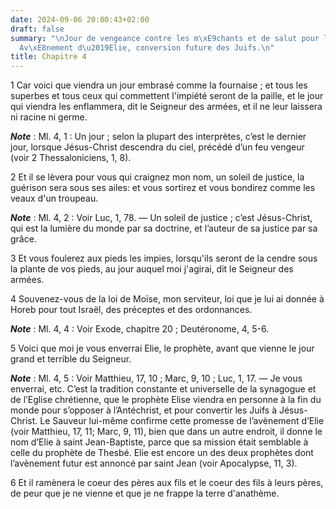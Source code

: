 ```yaml
---
date: 2024-09-06 20:00:43+02:00
draft: false
summary: "\nJour de vengeance contre les m\xE9chants et de salut pour les justes.\n\
  Av\xE8nement d\u2019Elie, conversion future des Juifs.\n"
title: Chapitre 4
---
```





1 Car voici que viendra un jour embrasé comme la fournaise ; et tous les superbes et tous ceux qui commettent l'impiété seront de la paille, et le jour qui viendra les enflammera, dit le Seigneur des armées, et il ne leur laissera ni racine ni germe.

***Note*** :  Ml. 4, 1 : Un jour ; selon la plupart des interprètes, c’est le dernier jour, lorsque Jésus-Christ descendra du ciel, précédé d’un feu vengeur (voir 2 Thessaloniciens, 1, 8).


2 Et il se lèvera pour vous qui craignez mon nom, un soleil de justice, la guérison sera sous ses ailes: et vous sortirez et vous bondirez comme les veaux d'un troupeau.

***Note*** :  Ml. 4, 2 : Voir Luc, 1, 78. ― Un soleil de justice ; c’est Jésus-Christ, qui est la lumière du monde par sa doctrine, et l’auteur de sa justice par sa grâce.

3 Et vous foulerez aux pieds les impies, lorsqu'ils seront de la cendre sous la plante de vos pieds, au jour auquel moi j'agirai, dit le Seigneur des armées.


4 Souvenez-vous de la loi de Moïse, mon serviteur, loi que je lui ai donnée à Horeb pour tout Israël, des préceptes et des ordonnances.

***Note*** :  Ml. 4, 4 : Voir Exode, chapitre 20 ; Deutéronome, 4, 5-6.


5 Voici que moi je vous enverrai Elie, le prophète, avant que vienne le jour grand et terrible du Seigneur.

***Note*** :  Ml. 4, 5 : Voir Matthieu, 17, 10 ; Marc, 9, 10 ; Luc, 1, 17. ― Je vous enverrai, etc. C’est la tradition constante et universelle de la synagogue et de l’Eglise chrétienne, que le prophète Elise viendra en personne à la fin du monde pour s’opposer à l’Antéchrist, et pour convertir les Juifs à Jésus-Christ. Le Sauveur lui-même confirme cette promesse de l’avènement d’Elie (voir Matthieu, 17, 11; Marc, 9, 11), bien que dans un autre endroit, il donne le nom d’Elie à saint Jean-Baptiste, parce que sa mission était semblable à celle du prophète de Thesbé. Elie est encore un des deux prophètes dont l’avènement futur est annoncé par saint Jean (voir Apocalypse, 11, 3).

6 Et il ramènera le coeur des pères aux fils et le coeur des fils à leurs pères, de peur que je ne vienne et que je ne frappe la terre d'anathème.

